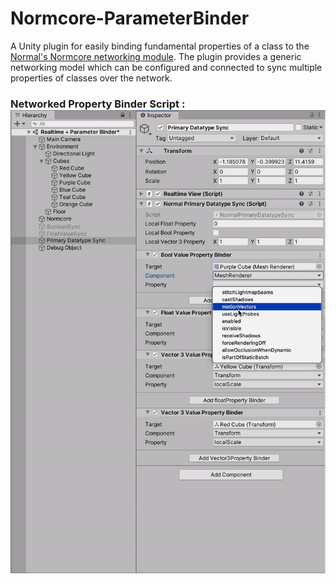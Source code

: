 # Normcore-ParameterBinder
A Unity plugin for easily binding fundamental properties of a class to the [Normal's Normcore networking module](https://normcore.io "Title").
The plugin provides a generic networking model which can be configured and connected to sync multiple properties of classes over the network. 

### Networked Property Binder Script :  ![Parameter Binder Script showcase](Media/ParameterBinder.gif)
